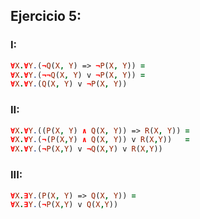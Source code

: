 ## Ejercicio 5:
### I:
```prolog
∀X.∀Y.(¬Q(X, Y) => ¬P(X, Y)) =
∀X.∀Y.(¬¬Q(X, Y) v ¬P(X, Y)) =
∀X.∀Y.(Q(X, Y) v ¬P(X, Y)) 

```

### II:
```prolog
∀X.∀Y.((P(X, Y) ∧ Q(X, Y)) => R(X, Y)) =
∀X.∀Y.(¬(P(X,Y) ∧ Q(X, Y)) v R(X,Y))   =
∀X.∀Y.(¬P(X,Y) v ¬Q(X,Y) v R(X,Y))

```

### III:
```prolog
∀X.∃Y.(P(X, Y) => Q(X, Y)) =
∀X.∃Y.(¬P(X,Y) v Q(X,Y))
```